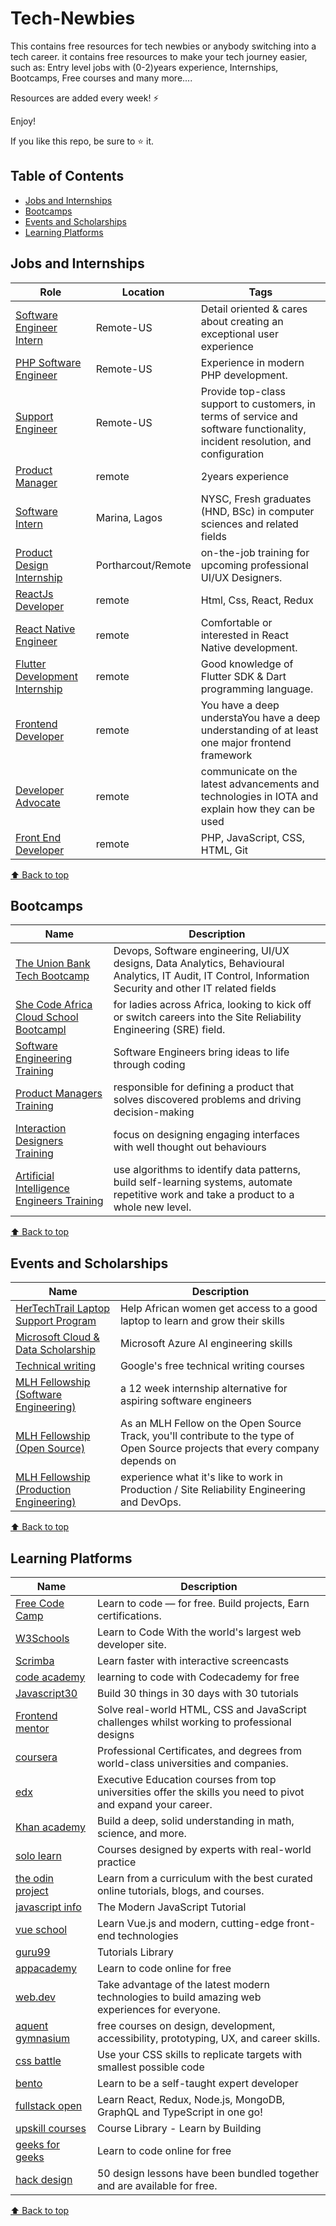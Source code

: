 # Tech-Newbies
This contains free resources for tech newbies or anybody switching into a tech career.
it contains free resources to make your tech journey easier, such as: Entry level jobs with (0-2)years experience, Internships, Bootcamps, Free courses and many more....

Resources are added every week! ⚡

Enjoy!

If you like this repo, be sure to ⭐ it.

## Table of Contents

- [Jobs and Internships](#jobs-and-internships)
- [Bootcamps](#bootcamps)
- [Events and Scholarships](#events-and-scholarships)
- [Learning Platforms](#learning-platforms)



## Jobs and Internships

| Role  |  Location |  Tags |
|---|---|-------------|
|[Software Engineer Intern](https://www.diversifytech.co/job-board/jYHxXBe5IF0tAU?ck_subscriber_id=1607619974&utm_source=convertkit&utm_medium=email&utm_campaign=Job+Alert+%28April+2%29%20-%207902952) | Remote-US | Detail oriented & cares about creating an exceptional user experience |
|[PHP Software Engineer](https://www.diversifytech.co/job-board/jpmyk7wtAlHcA0?ck_subscriber_id=1607619974&utm_source=convertkit&utm_medium=email&utm_campaign=Job+Alert+%28April+2%29%20-%207902952) | Remote-US | Experience in modern PHP development. |
|[Support Engineer](https://www.diversifytech.co/job-board/trIBnyi6NuZxxb?ck_subscriber_id=1607619974&utm_source=convertkit&utm_medium=email&utm_campaign=Job+Alert+%28April+2%29%20-%207902952) | Remote-US | Provide top-class support to customers, in terms of service and software functionality, incident resolution, and configuration |
|[Product Manager](https://codersrank.homerun.co/product-manager/en?utm_source=CodersRank+-+coders&utm_campaign=a569e34343-20220324_PM_campaign&utm_medium=email&utm_term=0_aecf5642a9-a569e34343-69622609) | remote | 2years experience |
|[Software Intern](mailto:Ogonna.Idia@blueadvisoryng.com) | Marina, Lagos | NYSC, Fresh graduates (HND, BSc) in computer sciences and related fields |
|[Product Design Internship](https://forms.office.com/pages/responsepage.aspx?id=DQSIkWdsW0yxEjajBLZtrQAAAAAAAAAAAAO__dJmVytUM1ZBM1E5OElaOEpSUUwySURPTTRTRFNNRS4u) | Portharcout/Remote |on-the-job training for upcoming professional UI/UX Designers. |
|[ReactJs Developer](https://www.kadogo.co/front-end-developer/) | remote | Html, Css, React, Redux |
|[React Native Engineer](https://jobs.lever.co/workbravely/fe5ea206-219b-4679-861e-ee3e0accc1db) | remote |Comfortable or interested in React Native development.|
|[Flutter Development Internship](https://youramigoapp.notion.site/Flutter-Development-Internship-Paid-a7c5b2c1947d403798761fbe75b587f2) | remote | Good knowledge of Flutter SDK & Dart programming language.|
|[Frontend Developer](https://trustbit.tech/careers/frontend-developer) | remote |You have a deep understaYou have a deep understanding of at least one major frontend framework |
|[Developer Advocate](https://iota.bamboohr.com/jobs/view.php?id=195) | remote | communicate on the latest advancements and technologies in IOTA and explain how they can be used |
|[Front End Developer](https://native-land.ca/how-to-contribute/jobs/hiring-front-end-developer/) | remote | PHP, JavaScript, CSS, HTML, Git |


[⬆️ Back to top](#table-of-contents)


## Bootcamps

| Name  |  Description|
|---|-------------------|
|[The Union Bank Tech Bootcamp](https://www.jobberman.com/job-seeker/union-bank?utm_source=campaign&utm_medium=email&utm_campaign=cmp-union-bank-2022-03-25&utm_term=newsletter%20jobseeker%20biweekly) | Devops, Software engineering, UI/UX designs, Data Analytics, Behavioural Analytics, IT Audit, IT Control, Information Security and other IT related fields | 
|[She Code Africa Cloud School Bootcampl](https://docs.google.com/forms/d/e/1FAIpQLSdzocrNFmUUyK6mLsBvqoMZe4mib8S2URdMNn57lN8pZOYhQg/viewform) | for ladies across Africa, looking to kick off or switch careers into the Site Reliability Engineering (SRE) field. |
|[Software Engineering Training](https://digitalproductschool.io/application/software-engineering/) | Software Engineers bring ideas to life through coding |
|[Product Managers Training](https://digitalproductschool.io/application/product-management/) |responsible for defining a product that solves discovered problems and driving decision-making |
|[Interaction Designers Training](https://digitalproductschool.io/application/interaction-design/) | focus on designing engaging interfaces with well thought out behaviours |
|[Artificial Intelligence Engineers Training](https://digitalproductschool.io/application/artificial-intelligence/) |use algorithms to identify data patterns, build self-learning systems, automate repetitive work and take a product to a whole new level.|


[⬆️ Back to top](#table-of-contents)


## Events and Scholarships

| Name  |  Description|
|---|-----------------------------------|
|[HerTechTrail Laptop Support Program](https://lu.ma/hertechtrail-laptop) | Help African women get  access to a good laptop to learn and grow their skills |
|[Microsoft Cloud & Data Scholarship](https://www.udacity.com/scholarships/microsoft-cloud-data-scholarship) | Microsoft Azure AI engineering skills |
|[Technical writing](https://developers.google.com/tech-writing/announcements) |  Google's free technical writing courses |
|[MLH Fellowship (Software Engineering)](https://fellowship.mlh.io/programs/software-engineering) |a 12 week internship alternative for aspiring software engineers |
|[MLH Fellowship (Open Source)](https://fellowship.mlh.io/programs/open-source) | As an MLH Fellow on the Open Source Track, you'll contribute to the type of Open Source projects that every company depends on |
|[MLH Fellowship (Production Engineering)](https://fellowship.mlh.io/programs/production-engineering) | experience what it's like to work in Production / Site Reliability Engineering and DevOps. |


[⬆️ Back to top](#table-of-contents)


## Learning Platforms

| Name  |  Description|
|---|-----------------------------------|
|[Free Code Camp](https://freecodecamp.org) | Learn to code — for free. Build projects, Earn certifications. |
|[W3Schools](https://www.w3schools.com/) | Learn to Code With the world's largest web developer site. |
|[Scrimba](https://scrimba.com/) | Learn faster with interactive screencasts |
|[code academy](https://codecademy.com) | learning to code with Codecademy for free |
|[Javascript30](https://javascript30.com) | Build 30 things in 30 days with 30 tutorials |
|[Frontend mentor](https://frontendmentor.io) | Solve real-world HTML, CSS and JavaScript challenges whilst working to professional designs |
|[coursera](https://coursera.org) | Professional Certificates, and degrees from world-class universities and companies. |
|[edx](https://edx.org) | Executive Education courses from top universities offer the skills you need to pivot and expand your career. |
|[Khan academy](https://khanacademy.org) | Build a deep, solid understanding in math, science, and more. |
|[solo learn](https://sololearn.com/) | Courses designed by experts with real-world practice |
|[the odin project](https://www.theodinproject.com) | Learn from a curriculum with the best curated online tutorials, blogs, and courses. |
|[javascript info](https://javascript.info/) | The Modern JavaScript Tutorial |
|[vue school](https://vueschool.io/) | Learn Vue.js and modern, cutting-edge front-end technologies |
|[guru99](https://www.guru99.com/) | Tutorials Library |
|[appacademy](https://open.appacademy.io/) | Learn to code online for free |
|[web.dev](https://web.dev/) | Take advantage of the latest modern technologies to build amazing web experiences for everyone. |
|[aquent gymnasium](https://thegymnasium.com) |free courses on design, development, accessibility, prototyping, UX, and career skills. |
|[css battle](https://cssbattle.dev/) | Use your CSS skills to replicate targets with smallest possible code |
|[bento](https://bento.io/) | Learn to be a self-taught expert developer |
|[fullstack open](https://fullstackopen.com/en/) | Learn React, Redux, Node.js, MongoDB, GraphQL and TypeScript in one go! |
|[upskill courses](https://upskillcourses.com/courses) | Course Library - Learn by Building |
|[geeks for geeks](https://www.geeksforgeeks.org/web-development/) | Learn to code online for free|
|[hack design](https://hackdesign.org/lessons) | 50 design lessons have been bundled together and are available for free. |


[⬆️ Back to top](#table-of-contents)
